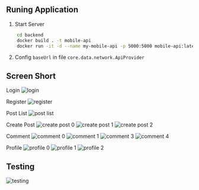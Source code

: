 ## Runing Application

1. Start Server
``` bash
    cd backend
    docker build . -t mobile-api
    docker run -it -d --name my-mobile-api -p 5000:5000 mobile-api:latest
```
2. Config `baseUrl` in file `core.data.network.ApiProvider`


## Screen Short
Login
![login](./screenshot/project-login.png)

Register
![register](./screenshot/project-register.png)

Post List
![post list](./screenshot/project-post-list.png)

Create Post
![create post 0](./screenshot/project-create-post-0.png)
![create post 1](./screenshot/project-create-post-1.png)
![create post 2](./screenshot/project-create-post--2.png)

Comment
![comment 0](./screenshot/project-comment-0.png)
![comment 1](./screenshot/project-comment-1.png)
![comment 3](./screenshot/project-comment-3.png)
![comment 4](./screenshot/project-comment-4.png)

Profile
![profile 0](./screenshot/project-profile-0.png)
![profile 1](./screenshot/project-profile-1.png)
![profile 2](./screenshot/project-profile-2.png)

## Testing
![testing](./screenshot/project-test.png)

